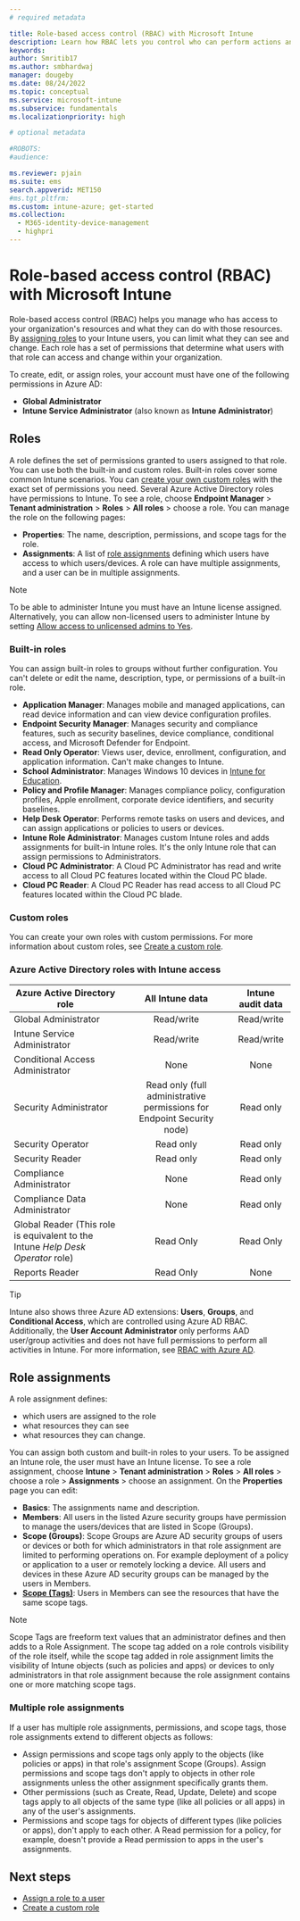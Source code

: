 ```yaml
---
# required metadata

title: Role-based access control (RBAC) with Microsoft Intune
description: Learn how RBAC lets you control who can perform actions and make changes in Microsoft Intune.
keywords:
author: Smritib17
ms.author: smbhardwaj
manager: dougeby
ms.date: 08/24/2022
ms.topic: conceptual
ms.service: microsoft-intune
ms.subservice: fundamentals
ms.localizationpriority: high

# optional metadata

#ROBOTS:
#audience:

ms.reviewer: pjain
ms.suite: ems
search.appverid: MET150
#ms.tgt_pltfrm:
ms.custom: intune-azure; get-started
ms.collection: 
  - M365-identity-device-management
  - highpri
---
```


# Role-based access control (RBAC) with Microsoft Intune

Role-based access control (RBAC) helps you manage who has access to your organization's resources and what they can do with those resources.  By [assigning roles](assign-role.md) to your Intune users, you can limit what they can see and change. Each role has a set of permissions that determine what users with that role can access and change within your organization.

To create, edit, or assign roles, your account must have one of the following permissions in Azure AD:
- **Global Administrator**
- **Intune Service Administrator** (also known as **Intune Administrator**)

## Roles
A role defines the set of permissions granted to users assigned to that role.
You can use both the built-in and custom roles. Built-in roles cover some common Intune scenarios. You can [create your own custom roles](create-custom-role.md) with the exact set of permissions you need. Several Azure Active Directory roles have permissions to Intune.
To see a role, choose **Endpoint Manager** > **Tenant administration** > **Roles** > **All roles** > choose a role. You can manage the role on the following pages:

- **Properties**: The name, description, permissions, and scope tags for the role. 
- **Assignments**: A list of [role assignments](assign-role.md) defining which users have access to which users/devices. A role can have multiple assignments, and a user can be in multiple assignments.

> [!NOTE]
> To be able to administer Intune you must have an Intune license assigned. Alternatively, you can allow non-licensed users to administer Intune by setting [Allow access to unlicensed admins to Yes](unlicensed-admins.md).

### Built-in roles
You can assign built-in roles to groups without further configuration. You can't delete or edit the name, description, type, or permissions of a built-in role.

- **Application Manager**: Manages mobile and managed applications, can read device information and can view device configuration profiles.
- **Endpoint Security Manager**: Manages security and compliance features, such as security baselines, device compliance, conditional access, and Microsoft Defender for Endpoint.
- **Read Only Operator**: Views user, device, enrollment, configuration, and application information. Can't make changes to Intune.
- **School Administrator**: Manages Windows 10 devices in [Intune for Education](introduction-intune-education.md).
- **Policy and Profile Manager**: Manages compliance policy, configuration profiles, Apple enrollment, corporate device identifiers, and security baselines.
- **Help Desk Operator**: Performs remote tasks on users and devices, and can assign applications or policies to users or devices.
- **Intune Role Administrator**: Manages custom Intune roles and adds assignments for built-in Intune roles. It's the only Intune role that can assign permissions to Administrators.
- **Cloud PC Administrator**: A Cloud PC Administrator has read and write access to all Cloud PC features located within the Cloud PC blade.
- **Cloud PC Reader**: A Cloud PC Reader has read access to all Cloud PC features located within the Cloud PC blade.


### Custom roles
You can create your own roles with custom permissions. For more information about custom roles, see [Create a custom role](create-custom-role.md).

### Azure Active Directory roles with Intune access
| Azure Active Directory role | All Intune data | Intune audit data |
| --- | :---: | :---: |
| Global Administrator | Read/write | Read/write |
| Intune Service Administrator | Read/write | Read/write |
| Conditional Access Administrator | None | None |
| Security Administrator | Read only (full administrative permissions for Endpoint Security node) | Read only |
| Security Operator | Read only | Read only |
| Security Reader | Read only | Read only |
| Compliance Administrator | None | Read only |
| Compliance Data Administrator | None | Read only |
| Global Reader (This role is equivalent to the Intune *Help Desk Operator* role) | Read Only | Read Only |
| Reports Reader | Read Only| None |

> [!TIP]
> Intune also shows three Azure AD extensions: **Users**, **Groups**, and **Conditional Access**, which are controlled using Azure AD RBAC. Additionally, the **User Account Administrator** only performs AAD user/group activities and does not have full permissions to perform all activities in Intune. For more information, see [RBAC with Azure AD](/azure/active-directory/active-directory-assign-admin-roles).

## Role assignments
A role assignment defines:

- which users are assigned to the role
- what resources they can see
- what resources they can change.

You can assign both custom and built-in roles to your users. To be assigned an Intune role, the user must have an Intune license.
To see a role assignment, choose **Intune** > **Tenant administration** > **Roles** > **All roles** > choose a role > **Assignments** > choose an assignment. On the **Properties** page you can edit:

- **Basics**: The assignments name and description.
- **Members**: All users in the listed Azure security groups have permission to manage the users/devices that are listed in Scope (Groups).
- **Scope (Groups)**: Scope Groups are Azure AD security groups of users or devices or both for which administrators in that role assignment are limited to performing operations on. For example deployment of a policy or application to a user or remotely locking a device. All users and devices in these Azure AD security groups can be managed by the users in Members.
- **[Scope (Tags)](scope-tags.md)**: Users in Members can see the resources that have the same scope tags.

> [!NOTE]
> Scope Tags are freeform text values that an administrator defines and then adds to a Role Assignment. The scope tag added on a role controls visibility of the role itself, while the scope tag added in role assignment limits the visibility of Intune objects (such as policies and apps) or devices to only administrators in that role assignment because the role assignment contains one or more matching scope tags.

### Multiple role assignments
If a user has multiple role assignments, permissions, and scope tags, those role assignments extend to different objects as follows:

- Assign permissions and scope tags only apply to the objects (like policies or apps) in that role's assignment Scope (Groups). Assign permissions and scope tags don't apply to objects in other role assignments unless the other assignment specifically grants them.
- Other permissions (such as Create, Read, Update, Delete) and scope tags apply to all objects of the same type (like all policies or all apps) in any of the user's assignments.
- Permissions and scope tags for objects of different types (like policies or apps), don't apply to each other. A Read permission for a policy, for example, doesn't provide a Read permission to apps in the user's assignments.

## Next steps
- [Assign a role to a user](assign-role.md)
- [Create a custom role](create-custom-role.md)
